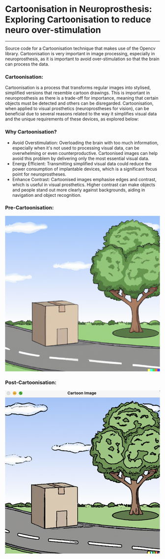 # Cartoonisation in Neuroprosthesis: Exploring Cartoonisation to reduce neuro over-stimulation 

----

Source code for a Cartoonisation technique that makes use of the Opencv library. Cartoonisation is very important in image processing, especially in neuroprosthesis, as it is important to avoid over-stimulation so that the brain can process the data. 

### Cartoonisation: 

Cartoonisation is a process that transforms regular images into stylised, simplified versions that resemble cartoon drawings. This is important in neuroprosthesis as there is a trade-off for importance, meaning that certain objects must be detected and others can be disregarded. Cartoonisation, when applied to visual prosthetics (neuroprostheses for vision), can be beneficial due to several reasons related to the way it simplifies visual data and the unique requirements of these devices, as explored below: 

### Why Cartoonisation? 

+ Avoid Overstimulation: Overloading the brain with too much information, especially when it's not used to processing visual data, can be overwhelming or even counterproductive. Cartoonised images can help avoid this problem by delivering only the most essential visual data.
+ Energy Efficient: Transmitting simplified visual data could reduce the power consumption of implantable devices, which is a significant focus point for neuroprostheses.
+ Enhance Contrast: Cartoonised images emphasise edges and contrast, which is useful in visual prosthetics. Higher contrast can make objects and people stand out more clearly against backgrounds, aiding in navigation and object recognition.

### Pre-Cartoonisation: 
![plot](Images/cartoon.png)



### Post-Cartoonisation:
![plot](Images/output.png)